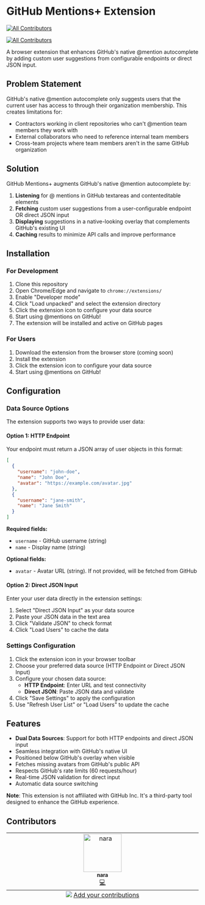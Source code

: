 # GitHub Mentions+ Extension
<!-- ALL-CONTRIBUTORS-BADGE:START - Do not remove or modify this section -->
[![All Contributors](https://img.shields.io/badge/all_contributors-1-orange.svg?style=flat-square)](#contributors-)
<!-- ALL-CONTRIBUTORS-BADGE:END -->
<!-- ALL-CONTRIBUTORS-BADGE:START - Do not remove or modify this section -->
[![All Contributors](https://img.shields.io/badge/all_contributors-0-orange.svg?style=flat-square)](#contributors-)
<!-- ALL-CONTRIBUTORS-BADGE:END -->

A browser extension that enhances GitHub's native @mention autocomplete by adding custom user suggestions from configurable endpoints or direct JSON input.

## Problem Statement

GitHub's native @mention autocomplete only suggests users that the current user has access to through their organization membership. This creates limitations for:

- Contractors working in client repositories who can't @mention team members they work with
- External collaborators who need to reference internal team members
- Cross-team projects where team members aren't in the same GitHub organization

## Solution

GitHub Mentions+ augments GitHub's native @mention autocomplete by:

1. **Listening** for @ mentions in GitHub textareas and contenteditable elements
2. **Fetching** custom user suggestions from a user-configurable endpoint OR direct JSON input
3. **Displaying** suggestions in a native-looking overlay that complements GitHub's existing UI
4. **Caching** results to minimize API calls and improve performance

## Installation

### For Development

1. Clone this repository
2. Open Chrome/Edge and navigate to `chrome://extensions/`
3. Enable "Developer mode"
4. Click "Load unpacked" and select the extension directory
5. Click the extension icon to configure your data source
6. Start using @mentions on GitHub!
7. The extension will be installed and active on GitHub pages

### For Users

1. Download the extension from the browser store (coming soon)
2. Install the extension
3. Click the extension icon to configure your data source
4. Start using @mentions on GitHub!

## Configuration

### Data Source Options

The extension supports two ways to provide user data:

#### Option 1: HTTP Endpoint
Your endpoint must return a JSON array of user objects in this format:

```json
[
  {
    "username": "john-doe",
    "name": "John Doe",
    "avatar": "https://example.com/avatar.jpg"
  },
  {
    "username": "jane-smith", 
    "name": "Jane Smith"
  }
]
```

**Required fields:**
- `username` - GitHub username (string)
- `name` - Display name (string)

**Optional fields:**
- `avatar` - Avatar URL (string). If not provided, will be fetched from GitHub

#### Option 2: Direct JSON Input
Enter your user data directly in the extension settings:

1. Select "Direct JSON Input" as your data source
2. Paste your JSON data in the text area
3. Click "Validate JSON" to check format
4. Click "Load Users" to cache the data

### Settings Configuration

1. Click the extension icon in your browser toolbar
2. Choose your preferred data source (HTTP Endpoint or Direct JSON Input)
3. Configure your chosen data source:
   - **HTTP Endpoint**: Enter URL and test connectivity
   - **Direct JSON**: Paste JSON data and validate
4. Click "Save Settings" to apply the configuration
5. Use "Refresh User List" or "Load Users" to update the cache

## Features

- **Dual Data Sources**: Support for both HTTP endpoints and direct JSON input
- Seamless integration with GitHub's native UI
- Positioned below GitHub's overlay when visible
- Fetches missing avatars from GitHub's public API
- Respects GitHub's rate limits (60 requests/hour)
- Real-time JSON validation for direct input
- Automatic data source switching

**Note**: This extension is not affiliated with GitHub Inc. It's a third-party tool designed to enhance the GitHub experience. 

## Contributors

<!-- ALL-CONTRIBUTORS-LIST:START - Do not remove or modify this section -->
<!-- prettier-ignore-start -->
<!-- markdownlint-disable -->
<table>
  <tbody>
    <tr>
      <td align="center" valign="top" width="14.28%"><a href="https://github.com/narashin"><img src="https://avatars.githubusercontent.com/u/16604401?v=4?s=100" width="100px;" alt="nara"/><br /><sub><b>nara</b></sub></a><br /><a href="https://github.com/MTGVim/github-mentions-plus/commits?author=narashin" title="Code">💻</a></td>
    </tr>
  </tbody>
  <tfoot>
    <tr>
      <td align="center" size="13px" colspan="7">
        <img src="https://raw.githubusercontent.com/all-contributors/all-contributors-cli/1b8533af435da9854653492b1327a23a4dbd0a10/assets/logo-small.svg">
          <a href="https://all-contributors.js.org/docs/en/bot/usage">Add your contributions</a>
        </img>
      </td>
    </tr>
  </tfoot>
</table>

<!-- markdownlint-restore -->
<!-- prettier-ignore-end -->

<!-- ALL-CONTRIBUTORS-LIST:END -->